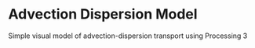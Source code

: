 # Advection Dispersion Model
Simple visual model of advection-dispersion transport using Processing 3

